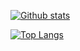 [![Github stats](https://github-readme-stats.vercel.app/api?username=jonathanmdr&count_private=true&show_icons=true&theme=darcula&include_all_commits=true)](https://github.com/jonathanmdr)

[![Top Langs](https://github-readme-stats.vercel.app/api/top-langs/?username=jonathanmdr&layout=donut-vertical&theme=darcula)](https://github.com/jonathanmdr)
